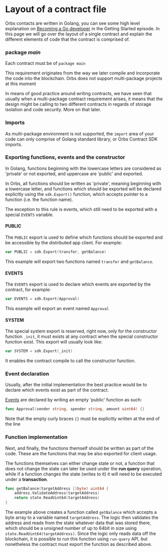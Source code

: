 # Layout of a contract file

Orbs contacts are written in Golang, you can see some high level explanation on [Becoming a Go developer](https://orbs.gitbook.io/contract-sdk/~/edit/drafts/-LVnlbSBlfPGStLbU5Xx/getting-started/untitled) in the Getting Started episode. In this page we will go over the layout of a single contract and explain the different elements of code that the contract is comprised of.

### package _main_

Each contract must be of `package main`

This requirement originates from the way we later compile and incorporate the code into the blockchain. Orbs does not support multi-package projects at this moment

In means of good practice around writing contracts, we have seen that usually when a multi-package contract requirement arises, it means that the design might be calling to two different contracts in regards of storage isolation and code security. More on that later.

### Imports

As multi-package environment is not supported, the `import` area of your code can only comprise of Golang standard library, or Orbs Contract SDK imports.  

### Exporting functions, events and the constructor

In Golang, functions beginning with the lowercase letters are considered as 'private' or not exported, and uppercase are 'public' and exported.

In Orbs, all functions should be written as 'private', meaning beginning with a lowercase letter, and functions which should be exported will be declared explicitly using the `sdk.Export()` function, which accepts pointer to a function \(i.e. the function name\).

The exception to this rule is events, which still need to be exported with a special `EVENTS` variable.

#### PUBLIC

The `PUBLIC` export is used to define which functions should be exported and be accessible by the distributed app client. For example:

```go
var PUBLIC = sdk.Export(transfer, getBalance)
```

This example will export two functions named `transfer` and `getBalance`.

#### EVENTS

The `EVENTS` export is used to declare which events are exported by the contract, for example:

```go
var EVENTS = sdk.Export(Approval)
```

This example will export an event named `Approval`

#### SYSTEM

The special system export is reserved, right now, only for the constructor function `_init`, it must exists at any contract when the special constructor function exist. This export will usually look like:

```go
var SYSTEM = sdk.Export(_init)
```

It enables the contract compile to call the constructor function.

### Event declaration

Usually, after the initial implementation the best practice would be to declare which events exist as part of the contract.

[Events](https://orbs.gitbook.io/contract-sdk/~/edit/drafts/-LVnlbSBlfPGStLbU5Xx/orbs-contracts/events) are declared by writing an empty 'public' function as such:

```go
func Approval(sender string, spender string, amount uint64) {}
```

Note that the empty curly braces `{}` must be explicitly written at the end of the line

### Function implementation

Next, and finally, the functions themself should be written as part of the code. These are the functions that may be also exported for client usage.

The functions themselves can either change state or not, a function that does not change the state can later be used under the **run query** operation, while if a function changes the state \(writes to it\) it will need to be executed under a **transaction**.

```go
func getBalance(targetAddress []byte) uint64 {
	address.ValidateAddress(targetAddress)
	return state.ReadUint64(targetAddress)
}
```

The example above creates a function called `getBalance` which accepts a byte array to a variable named `targetAddress`. The logic then validates the address and reads from the state whatever data that was stored there, which should be a unsigned number of up to 64bit in size using `state.ReadUint64(targetAddress)`. Since the logic only reads data off the blockchain, it is possible to run this function using `run-query` API, but nonetheless the contract must export the function as described above. 



